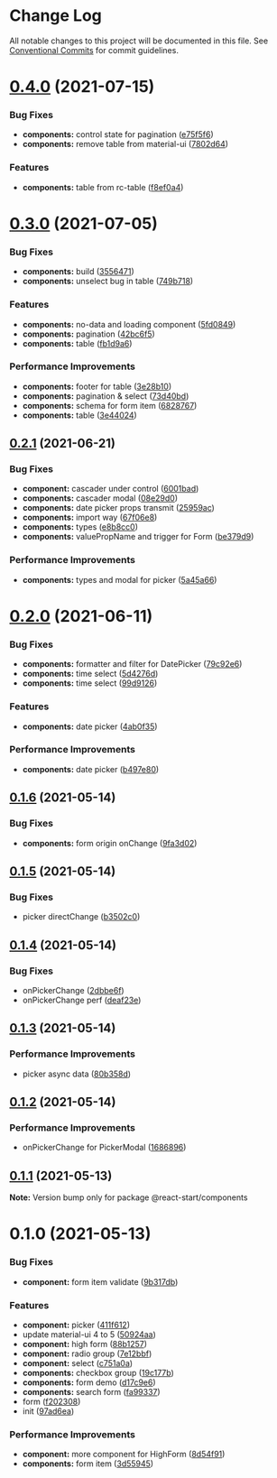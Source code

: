 # Change Log

All notable changes to this project will be documented in this file.
See [Conventional Commits](https://conventionalcommits.org) for commit guidelines.

# [0.4.0](https://github.com/zxeryu/react-start/compare/@react-start/components@0.3.0...@react-start/components@0.4.0) (2021-07-15)

### Bug Fixes

- **components:** control state for pagination ([e75f5f6](https://github.com/zxeryu/react-start/commit/e75f5f6ac9dccc49af1622910267cca22a988316))
- **components:** remove table from material-ui ([7802d64](https://github.com/zxeryu/react-start/commit/7802d648a11f30df96c14acc27dcfd095afcb0f9))

### Features

- **components:** table from rc-table ([f8ef0a4](https://github.com/zxeryu/react-start/commit/f8ef0a466b3627926c34312353416ad30bdbc302))

# [0.3.0](https://github.com/zxeryu/react-start/compare/@react-start/components@0.2.1...@react-start/components@0.3.0) (2021-07-05)

### Bug Fixes

- **components:** build ([3556471](https://github.com/zxeryu/react-start/commit/355647188df37d664a775d741377e2efa24a4583))
- **components:** unselect bug in table ([749b718](https://github.com/zxeryu/react-start/commit/749b718e0b8e4d95c15f6558b2316cbdf6b969eb))

### Features

- **components:** no-data and loading component ([5fd0849](https://github.com/zxeryu/react-start/commit/5fd0849a53cd7843ad3487d46dc593ed62f985a8))
- **components:** pagination ([42bc6f5](https://github.com/zxeryu/react-start/commit/42bc6f585e39b38b5af92d7a36c0d4b251c43d2e))
- **components:** table ([fb1d9a6](https://github.com/zxeryu/react-start/commit/fb1d9a6f605c585b52bea97f97610803ce8aa7a2))

### Performance Improvements

- **components:** footer for table ([3e28b10](https://github.com/zxeryu/react-start/commit/3e28b1088122b0dfb262c732699dcdbf1d0ebeea))
- **components:** pagination & select ([73d40bd](https://github.com/zxeryu/react-start/commit/73d40bdb3ad953beb03a47b2269eaca1b1bf8bd8))
- **components:** schema for form item ([6828767](https://github.com/zxeryu/react-start/commit/6828767222dcb198e1255d038da71b7e67febda4))
- **components:** table ([3e44024](https://github.com/zxeryu/react-start/commit/3e4402486239cda1432c83e7e8efc191352e8523))

## [0.2.1](https://github.com/zxeryu/react-start/compare/@react-start/components@0.2.0...@react-start/components@0.2.1) (2021-06-21)

### Bug Fixes

- **component:** cascader under control ([6001bad](https://github.com/zxeryu/react-start/commit/6001bada9ecf50cc68eaa8ce9c7ac316b94abd76))
- **components:** cascader modal ([08e29d0](https://github.com/zxeryu/react-start/commit/08e29d0b5a8334f71864ffccfff050cbc975425d))
- **components:** date picker props transmit ([25959ac](https://github.com/zxeryu/react-start/commit/25959aca49e3b5b219896b91311a197962b9e321))
- **components:** import way ([67f06e8](https://github.com/zxeryu/react-start/commit/67f06e85c7de27a653ae8c2f32801f3be822359b))
- **components:** types ([e8b8cc0](https://github.com/zxeryu/react-start/commit/e8b8cc01df09269a4ad2939d80207bb37171b81b))
- **components:** valuePropName and trigger for Form ([be379d9](https://github.com/zxeryu/react-start/commit/be379d9948753b571e2ef733ad68520300a572e6))

### Performance Improvements

- **components:** types and modal for picker ([5a45a66](https://github.com/zxeryu/react-start/commit/5a45a66d5836cf7951196ecc7d1c442557cc6c8a))

# [0.2.0](https://github.com/zxeryu/react-start/compare/@react-start/components@0.1.6...@react-start/components@0.2.0) (2021-06-11)

### Bug Fixes

- **components:** formatter and filter for DatePicker ([79c92e6](https://github.com/zxeryu/react-start/commit/79c92e6574f65ed2bc78b135a0346fb31e4f73b3))
- **components:** time select ([5d4276d](https://github.com/zxeryu/react-start/commit/5d4276d8b870de4215e77b9ec202d7570073b44a))
- **components:** time select ([99d9126](https://github.com/zxeryu/react-start/commit/99d912616e00154e15d2fa2b6d47efa2ce2ac58c))

### Features

- **components:** date picker ([4ab0f35](https://github.com/zxeryu/react-start/commit/4ab0f355658385c2386145211461fdc097715aae))

### Performance Improvements

- **components:** date picker ([b497e80](https://github.com/zxeryu/react-start/commit/b497e8080fd984ee82d1c09d36f509f61d7d743f))

## [0.1.6](https://github.com/zxeryu/react-start/compare/@react-start/components@0.1.5...@react-start/components@0.1.6) (2021-05-14)

### Bug Fixes

- **components:** form origin onChange ([9fa3d02](https://github.com/zxeryu/react-start/commit/9fa3d02a10c03fa7aba6dcaa23b22f75f6ed399d))

## [0.1.5](https://github.com/zxeryu/react-start/compare/@react-start/components@0.1.4...@react-start/components@0.1.5) (2021-05-14)

### Bug Fixes

- picker directChange ([b3502c0](https://github.com/zxeryu/react-start/commit/b3502c07576527fd8c45ebe63b24a8193ee4a83e))

## [0.1.4](https://github.com/zxeryu/react-start/compare/@react-start/components@0.1.3...@react-start/components@0.1.4) (2021-05-14)

### Bug Fixes

- onPickerChange ([2dbbe6f](https://github.com/zxeryu/react-start/commit/2dbbe6f1dff71e8c33740e052df01de88add69ef))
- onPickerChange perf ([deaf23e](https://github.com/zxeryu/react-start/commit/deaf23e9561d87dcc6902c35b57195888c77a532))

## [0.1.3](https://github.com/zxeryu/react-start/compare/@react-start/components@0.1.2...@react-start/components@0.1.3) (2021-05-14)

### Performance Improvements

- picker async data ([80b358d](https://github.com/zxeryu/react-start/commit/80b358dc6883d888c1614f89a3e6b5e792678463))

## [0.1.2](https://github.com/zxeryu/react-start/compare/@react-start/components@0.1.1...@react-start/components@0.1.2) (2021-05-14)

### Performance Improvements

- onPickerChange for PickerModal ([1686896](https://github.com/zxeryu/react-start/commit/1686896cbe9c9c49c357a34dc939d4d529f12d6c))

## [0.1.1](https://github.com/zxeryu/react-start/compare/@react-start/components@0.1.0...@react-start/components@0.1.1) (2021-05-13)

**Note:** Version bump only for package @react-start/components

# 0.1.0 (2021-05-13)

### Bug Fixes

- **component:** form item validate ([9b317db](https://github.com/zxeryu/react-start/commit/9b317db73f7f12a4e692edcb0529ee80c12dafc5))

### Features

- **component:** picker ([411f612](https://github.com/zxeryu/react-start/commit/411f6123e7e5d8b0a2472d48b2a239d215a8e35b))
- update material-ui 4 to 5 ([50924aa](https://github.com/zxeryu/react-start/commit/50924aa029277317bf8da0e25bbc8595bda51f84))
- **component:** high form ([88b1257](https://github.com/zxeryu/react-start/commit/88b1257f49dc05f9eee9b72cc08afc5b60d60de1))
- **component:** radio group ([7e12bbf](https://github.com/zxeryu/react-start/commit/7e12bbfa0fffb6f7c009036cd6742c675bf56835))
- **component:** select ([c751a0a](https://github.com/zxeryu/react-start/commit/c751a0ae62696a3f58437183b003a778e57112f9))
- **components:** checkbox group ([19c177b](https://github.com/zxeryu/react-start/commit/19c177b488caa7bb3f3429738a6194c09a915335))
- **components:** form demo ([d17c9e6](https://github.com/zxeryu/react-start/commit/d17c9e65749c2274645464666a3556637a4c8e93))
- **components:** search form ([fa99337](https://github.com/zxeryu/react-start/commit/fa993377077f0781ecaae91f1d892b5e739c0021))
- form ([f202308](https://github.com/zxeryu/react-start/commit/f202308c94e9378c484f7e48f3f988088f27ec7c))
- init ([97ad6ea](https://github.com/zxeryu/react-start/commit/97ad6eaff6d2b6fe937cfb4914c443ab06480843))

### Performance Improvements

- **component:** more component for HighForm ([8d54f91](https://github.com/zxeryu/react-start/commit/8d54f91a4db331086db593d26facf78f035b7934))
- **components:** form item ([3d55945](https://github.com/zxeryu/react-start/commit/3d559450ed79272b22b0d426dbf20533a165ecf4))
